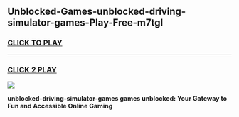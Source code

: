
## Unblocked-Games-unblocked-driving-simulator-games-Play-Free-m7tgl
<h3>
<a href="https://premium76.site?title=unblocked-driving-simulator-games&ref=21A">CLICK TO PLAY</a></h3>
<hr>

<h3>
<a href="https://premium76.site?title=unblocked-driving-simulator-games&ref=21A">CLICK 2 PLAY</a>
  
</h3>

<a href="https://premium76.site?title=unblocked-driving-simulator-games&ref=21A"><img src="https://clearcache.store/games.png"></a>


**unblocked-driving-simulator-games games unblocked: Your Gateway to Fun and Accessible Online Gaming**
